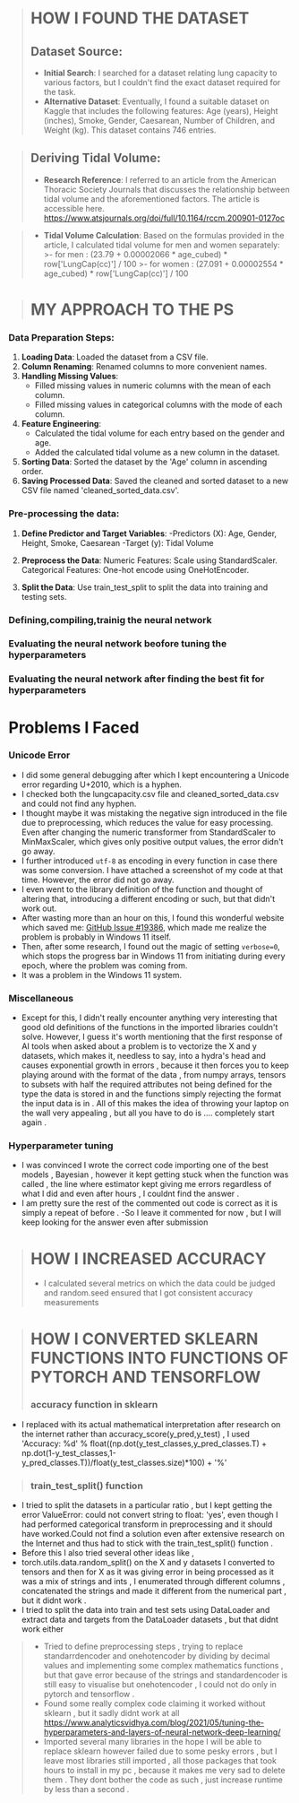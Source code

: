 ># **HOW I FOUND THE DATASET** 
>## **Dataset Source**:
>- **Initial Search**: I searched for a dataset relating lung capacity to various factors, but I couldn't find the exact dataset required for the task.
>- **Alternative Dataset**: Eventually, I found a suitable dataset on Kaggle that includes the following features: Age (years), Height (inches), Smoke, Gender, Caesarean, Number of Children, and Weight (kg). This dataset contains 746 entries.

>## **Deriving Tidal Volume**:
>- **Research Reference**: I referred to an article from the American Thoracic Society Journals that discusses the relationship between tidal volume and the aforementioned factors. The article is accessible here.
https://www.atsjournals.org/doi/full/10.1164/rccm.200901-0127oc

>- **Tidal Volume Calculation**: Based on the formulas provided in the article, I calculated tidal volume for men and women separately:
    >- for men :  (23.79 + 0.00002066 * age_cubed) * row['LungCap(cc)'] / 100
    >- for women : (27.091 + 0.00002554 * age_cubed) * row['LungCap(cc)'] / 100
    


># MY APPROACH TO THE PS 
### Data Preparation Steps:
1. **Loading Data**: Loaded the dataset from a CSV file.
2. **Column Renaming**: Renamed columns to more convenient names.
3. **Handling Missing Values**:
   - Filled missing values in numeric columns with the mean of each column.
   - Filled missing values in categorical columns with the mode of each column.
4. **Feature Engineering**: 
   - Calculated the tidal volume for each entry based on the gender and age.
   - Added the calculated tidal volume as a new column in the dataset.
5. **Sorting Data**: Sorted the dataset by the 'Age' column in ascending order.
6. **Saving Processed Data**: Saved the cleaned and sorted dataset to a new CSV file named 'cleaned_sorted_data.csv'.
### Pre-processing the data:
1. **Define Predictor and Target Variables**:
   -Predictors (X): Age, Gender, Height, Smoke, Caesarean
   -Target (y): Tidal Volume

2. **Preprocess the Data**:
Numeric Features: Scale using StandardScaler.
Categorical Features: One-hot encode using OneHotEncoder.
3. **Split the Data**: Use train_test_split to split the data into training and testing sets.

### Defining,compiling,trainig the neural network 

### Evaluating the neural network beofore tuning the hyperparameters 

### Evaluating the neural network after finding the best fit for hyperparameters 


# Problems I Faced

### Unicode Error

- I did some general debugging after which I kept encountering a Unicode error regarding U+2010, which is a hyphen.
- I checked both the lungcapacity.csv file and cleaned_sorted_data.csv and could not find any hyphen.
- I thought maybe it was mistaking the negative sign introduced in the file due to preprocessing, which reduces the value for easy processing. Even after changing the numeric transformer from StandardScaler to MinMaxScaler, which gives only positive output values, the error didn't go away.
- I further introduced `utf-8` as encoding in every function in case there was some conversion. I have attached a screenshot of my code at that time. However, the error did not go away.
- I even went to the library definition of the function and thought of altering that, introducing a different encoding or such, but that didn't work out.
- After wasting more than an hour on this, I found this wonderful website which saved me: [GitHub Issue #19386](https://github.com/keras-team/keras/issues/19386), which made me realize the problem is probably in Windows 11 itself.
- Then, after some research, I found out the magic of setting `verbose=0`, which stops the progress bar in Windows 11 from initiating during every epoch, where the problem was coming from.
- It was a problem in the Windows 11 system.

### Miscellaneous

- Except for this, I didn't really encounter anything very interesting that good old definitions of the functions in the imported libraries couldn't solve. However, I guess it's worth mentioning that the first response of AI tools when asked about a problem is to vectorize the X and y datasets, which makes it, needless to say, into a hydra's head and causes exponential growth in errors , because it then forces you to keep playing around with the format of the data , from numpy arrays, tensors to subsets with half the required attributes not being defined for the type the data is stored in and the functions simply rejecting the format the input data is in . All of this makes the idea of throwing your laptop on the wall very appealing , but all you have to do is .... completely start again . 

### Hyperparameter tuning
- I was convinced I wrote the correct code importing one of the best models , Bayesian , however it kept getting stuck when the function was called , the line where estimator kept giving me errors regardless of what I did and even after hours , I couldnt find the answer  . 
- I am pretty sure the rest of the commented out code is correct as it is simply a repeat of before .
-So I leave it commented for now , but I will keep looking for the answer even after submission 


># HOW I INCREASED ACCURACY 
>- I calculated several metrics on which the data could be judged and random.seed ensured that I got consistent accuracy measurements 

># HOW I CONVERTED SKLEARN FUNCTIONS INTO FUNCTIONS OF PYTORCH AND TENSORFLOW 
>### accuracy function in sklearn 
- I replaced with its actual mathematical interpretation after research on the internet 
 rather than accuracy_score(y_pred,y_test) , I used
'Accuracy: %d' % float((np.dot(y_test_classes,y_pred_classes.T) + np.dot(1-y_test_classes,1-y_pred_classes.T))/float(y_test_classes.size)*100) + '%'

>### train_test_split() function 
- I tried to split the datasets in a particular ratio , but I kept getting the error ValueError: could not convert string to float: 'yes', even though I had performed categorical transform in preprocessing and it should have worked.Could not find a solution even after extensive research on the Internet and thus had to stick with the train_test_split() function . 
- Before this I also tried several other ideas like , 
- torch.utils.data.random_split() on the X and y datasets I converted to tensors and then for X as it was giving error in being processed as it was a mix of strings and ints , I enumerated through different columns , concatenated the strings and made it different from the numerical part , but it didnt work .
- I tried to split the data into train and test sets using DataLoader and extract data and targets from the DataLoader datasets , but that didnt work either 

>- Tried to define preprocessing steps , trying to replace standarrdencoder and onehotencoder by dividing by decimal values and implementing some complex mathematics functions , but that gave error because of the strings and standardencoder is still easy to visualise but onehotencoder , I could not do only in pytorch and tensorflow . 
>- Found some really complex code claiming it worked without sklearn , but it sadly didnt work at all https://www.analyticsvidhya.com/blog/2021/05/tuning-the-hyperparameters-and-layers-of-neural-network-deep-learning/
>- Imported several many libraries in the hope I will be able to replace sklearn however failed due to some pesky errors , but I leave most libraries still imported , all those packages that took hours to install in my pc , because it makes me very sad to delete them . They dont bother the code as such , just increase runtime by less than a second .
